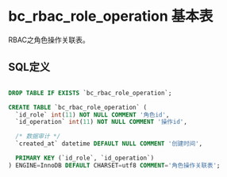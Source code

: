 # bc_rbac_role_operation 基本表

RBAC之角色操作关联表。

## SQL定义

```sql

DROP TABLE IF EXISTS `bc_rbac_role_operation`;

CREATE TABLE `bc_rbac_role_operation` (
  `id_role` int(11) NOT NULL COMMENT '角色id',
  `id_operation` int(11) NOT NULL COMMENT '操作id',

  /* 数据审计 */
  `created_at` datetime DEFAULT NULL COMMENT '创建时间',

  PRIMARY KEY (`id_role`, `id_operation`)
) ENGINE=InnoDB DEFAULT CHARSET=utf8 COMMENT='角色操作关联表';

```
